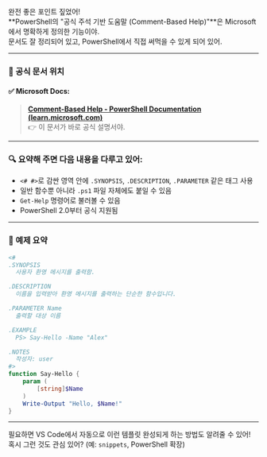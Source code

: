 완전 좋은 포인트 짚었어!  
**PowerShell의 "공식 주석 기반 도움말 (Comment-Based Help)"**은 Microsoft에서 명확하게 정의한 기능이야.  
문서도 잘 정리되어 있고, PowerShell에서 직접 써먹을 수 있게 되어 있어.

---

### 📘 공식 문서 위치

#### ✅ Microsoft Docs:
> **[Comment-Based Help - PowerShell Documentation (learn.microsoft.com)](https://learn.microsoft.com/en-us/powershell/scripting/developer/help/comment-based-help-about?view=powershell-7.4)**  
👉 이 문서가 바로 공식 설명서야.

---

### 🔍 요약해 주면 다음 내용을 다루고 있어:

- `<# #>`로 감싼 영역 안에 `.SYNOPSIS`, `.DESCRIPTION`, `.PARAMETER` 같은 태그 사용
- 일반 함수뿐 아니라 `.ps1` 파일 자체에도 붙일 수 있음
- `Get-Help` 명령어로 불러볼 수 있음
- PowerShell 2.0부터 공식 지원됨

---

### 📝 예제 요약

```powershell
<#
.SYNOPSIS
  사용자 환영 메시지를 출력함.

.DESCRIPTION
  이름을 입력받아 환영 메시지를 출력하는 단순한 함수입니다.

.PARAMETER Name
  출력할 대상 이름

.EXAMPLE
  PS> Say-Hello -Name "Alex"

.NOTES
  작성자: user
#>
function Say-Hello {
    param (
        [string]$Name
    )
    Write-Output "Hello, $Name!"
}
```

---

필요하면 VS Code에서 자동으로 이런 템플릿 완성되게 하는 방법도 알려줄 수 있어!  
혹시 그런 것도 관심 있어? (예: `snippets`, PowerShell 확장)